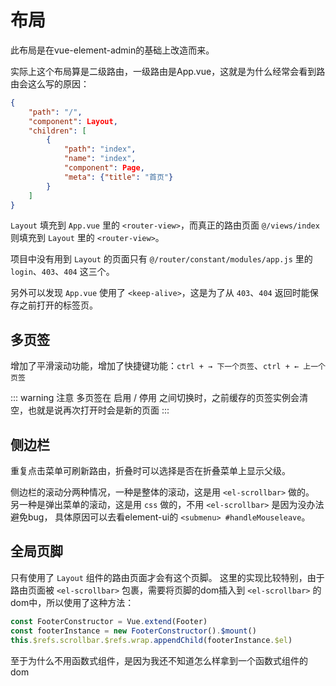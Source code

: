 # 布局

此布局是在vue-element-admin的基础上改造而来。

实际上这个布局算是二级路由，一级路由是App.vue，这就是为什么经常会看到路由会这么写的原因：
```json
{
    "path": "/",
    "component": Layout,
    "children": [
        {
            "path": "index",
            "name": "index",
            "component": Page,
            "meta": {"title": "首页"}
        }
    ]
}
```
`Layout` 填充到 `App.vue` 里的 `<router-view>`，而真正的路由页面 `@/views/index` 则填充到 `Layout` 里的 `<router-view>`。

项目中没有用到 `Layout` 的页面只有 `@/router/constant/modules/app.js` 里的 `login`、`403`、`404` 这三个。

另外可以发现 `App.vue` 使用了 `<keep-alive>`，这是为了从 `403`、`404` 返回时能保存之前打开的标签页。

## 多页签

增加了平滑滚动功能，增加了快捷键功能：`ctrl + → 下一个页签`、`ctrl + ← 上一个页签`

::: warning 注意 
多页签在 启用 / 停用 之间切换时，之前缓存的页签实例会清空，也就是说再次打开时会是新的页面
:::

## 侧边栏

重复点击菜单可刷新路由，折叠时可以选择是否在折叠菜单上显示父级。

侧边栏的滚动分两种情况，一种是整体的滚动，这是用 `<el-scrollbar>` 做的。
另一种是弹出菜单的滚动，这是用 `css` 做的，不用 `<el-scrollbar>` 是因为没办法避免bug，
具体原因可以去看element-ui的 `<submenu> #handleMouseleave`。

## 全局页脚

只有使用了 `Layout` 组件的路由页面才会有这个页脚。
这里的实现比较特别，由于路由页面被 `<el-scrollbar>` 包裹，需要将页脚的dom插入到 `<el-scrollbar>` 的dom中，所以使用了这种方法：
```javascript
const FooterConstructor = Vue.extend(Footer)
const footerInstance = new FooterConstructor().$mount()
this.$refs.scrollbar.$refs.wrap.appendChild(footerInstance.$el)
```
至于为什么不用函数式组件，是因为我还不知道怎么样拿到一个函数式组件的dom


